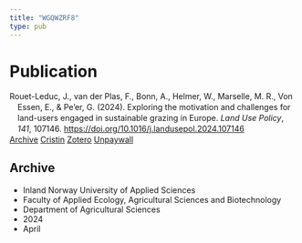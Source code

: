 ```yaml
---
title: "WGQWZRF8"
type: pub
---
```

<h1>Publication</h1>
<article id="csl-bib-container-WGQWZRF8" class="csl-bib-container">
  <div class="csl-bib-body" style="line-height: 1.35; padding-left: 1em; text-indent:-1em;">
  <div class="csl-entry">Rouet-Leduc, J., van der Plas, F., Bonn, A., Helmer, W., Marselle, M. R., Von Essen, E., &amp; Pe&#x2019;er, G. (2024). Exploring the motivation and challenges for land-users engaged in sustainable grazing in Europe. <i>Land Use Policy</i>, <i>141</i>, 107146. <a href="https://doi.org/10.1016/j.landusepol.2024.107146">https://doi.org/10.1016/j.landusepol.2024.107146</a></div>
</div>
  <div class="csl-bib-buttons">
    <a href="#taxonomy-article-WGQWZRF8" class="csl-bib-button">Archive</a>
    <a href="https://app.cristin.no/results/show.jsf?id=2262058" alt="Cristin URL" class="csl-bib-button">Cristin</a>
    <a href="http://zotero.org/groups/5402882/items/WGQWZRF8" alt="Zotero URL" class="csl-bib-button">Zotero</a>
    <a href="https://doi.org/10.1016/j.landusepol.2024.107146" class="csl-bib-button">Unpaywall</a>
  </div>
  <div id="csl-bib-meta-container-WGQWZRF8"></div>
</article>
<div id="csl-bib-meta-WGQWZRF8" class="csl-bib-meta">
  <article id="taxonomy-article-WGQWZRF8" class="taxonomy-article">
    <h1>Archive</h1>
    <ul>
      <li>Inland Norway University of Applied Sciences</li>
      <li>Faculty of Applied Ecology, Agricultural Sciences and Biotechnology</li>
      <li>Department of Agricultural Sciences</li>
      <li>2024</li>
      <li>April</li>
    </ul>
  </article>
</div>

